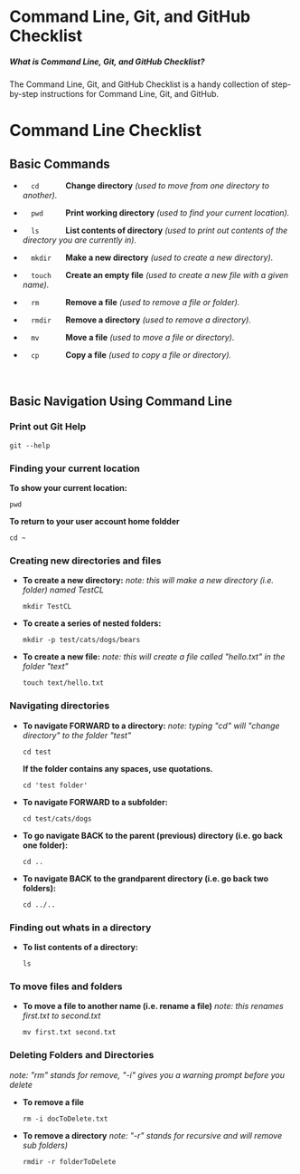 # Command Line, Git, and GitHub Checklist

##### What is Command Line, Git, and GitHub Checklist?
The Command Line, Git, and GitHub Checklist is a handy collection of step-by-step instructions for Command Line, Git, and GitHub.



# Command Line Checklist

## Basic Commands
* ```   cd       ``` **Change directory** *(used to move from one directory to another).*

* ```   pwd      ``` **Print working directory** *(used to find your current location).*

* ```   ls       ``` **List contents of directory** *(used to print out contents of the directory you are currently in).*

* ```   mkdir    ``` **Make a new directory** *(used to create a new directory).*

* ```   touch    ``` **Create an empty file** *(used to create a new file with a given name).*

* ```   rm       ``` **Remove a file** *(used to remove a file or folder).*

* ```   rmdir    ``` **Remove a directory** *(used to remove a directory).*

* ```   mv       ``` **Move a file** *(used to move a file or directory).*

* ```   cp       ``` **Copy a file** *(used to copy a file or directory).*

<br>

## Basic Navigation Using Command Line

### Print out Git Help
   ``` 
   git --help
   ```


### Finding your current location

**To show your current location:** 
   ```   
   pwd  
   ```
**To return to your user account home foldder**
   ``` 
   cd ~ 
   ```
   
### Creating new directories and files

* **To create a new directory:**
    *note: this will make a new directory (i.e. folder) named TestCL*
   ```
   mkdir TestCL
   ``` 
   

* **To create a series of nested folders:**
     ``` 
     mkdir -p test/cats/dogs/bears 
     ```

* **To create a new file:**
    *note: this will create a file called "hello.txt" in the folder "text"*
    ```
    touch text/hello.txt
    ``` 

### Navigating directories 

* **To navigate FORWARD to a directory:**
    *note: typing "cd" will "change directory" to the folder "test"*
     ``` 
     cd test 
     ``` 
   **If the folder contains any spaces, use quotations.**
     ``` 
     cd 'test folder' 
     ```
   
* **To navigate FORWARD to a subfolder:** 
     ``` 
     cd test/cats/dogs
     ```

* **To go navigate BACK to the parent (previous) directory (i.e. go back one folder):** 
     ``` 
     cd .. 
     ```
    
* **To navigate BACK to the grandparent directory (i.e. go back two folders):**
     ``` 
     cd ../.. 
     ```

### Finding out whats in a directory

* **To list contents of a directory:**
     ``` 
     ls 
     ```

### To move files and folders

* **To move a file to another name (i.e. rename a file)**
    *note: this renames first.txt to second.txt*
     ``` 
     mv first.txt second.txt 
     ``` 
    
### Deleting Folders and Directories
   *note: "rm" stands for remove, "-i" gives you a warning prompt before you delete*
* **To remove a file**
    ```
    rm -i docToDelete.txt 
    ``` 
    
* **To remove a directory**
    *note: "-r" stands for recursive and will remove sub folders)*
    ``` 
    rmdir -r folderToDelete 
    ``` 





